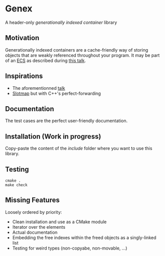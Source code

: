 # Genex
A header-only *generationally indexed container* library

## Motivation
Generationally indexed containers are a cache-friendly way of storing objects that are weakly referenced throughout your program. It may be part of an [ECS](https://en.wikipedia.org/wiki/Entity_component_system) as described during [this talk](https://youtu.be/aKLntZcp27M).

## Inspirations
- The aforementionned [talk](https://youtu.be/aKLntZcp27M)
- [Slotmap](https://github.com/orlp/slotmap) but with C++'s perfect-forwarding

## Documentation
The test cases are the perfect user-friendly documentation.

## Installation (Work in progress)
Copy-paste the content of the _include_ folder where you want to use this library.

## Testing
```shell
cmake .
make check
```

## Missing Features
Loosely ordered by priority:
- Clean installation and use as a CMake module
- Iterator over the elements
- Actual documentation
- Embedding the free indexes within the freed objects as a singly-linked list
- Testing for weird types (non-copyabe, non-movable, ...)
